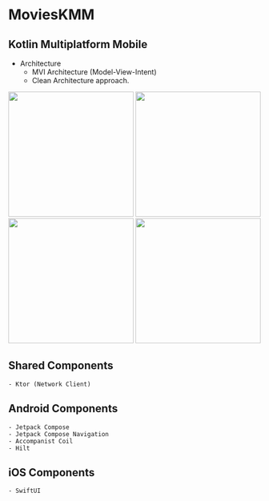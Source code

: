 # MoviesKMM

## Kotlin Multiplatform Mobile

- Architecture
  - MVI Architecture (Model-View-Intent)
  - Clean Architecture approach.

<div align="center">
  <img src="https://user-images.githubusercontent.com/7644709/147856032-5bd196ea-2b8f-4a8b-b211-ca7d45be9cf1.png" width="250px" /> 
  <img src="https://user-images.githubusercontent.com/7644709/147856053-aef5eac7-ccbc-4994-bd30-9fe7636bfdd3.png" width="250px" />  
  <img src="https://user-images.githubusercontent.com/7644709/147856061-67053e8e-cd6f-4efe-98d5-f2974079b678.png" width="250px" />  
 <img src="https://user-images.githubusercontent.com/7644709/147856072-a0ee4235-c613-478b-bee8-8cebea3e67cb.png" width="250px" />  
</div>


## Shared Components
    - Ktor (Network Client)

## Android Components
    - Jetpack Compose
    - Jetpack Compose Navigation
    - Accompanist Coil
    - Hilt
## iOS Components
    - SwiftUI
